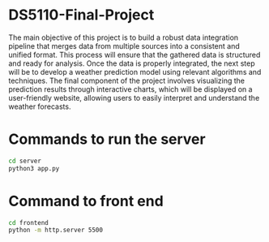 # DS5110-Final-Project
The main objective of this project is to build a robust data integration pipeline that merges data from multiple sources into a consistent and unified format. This process will ensure that the gathered data is structured and ready for analysis. Once the data is properly integrated, the next step will be to develop a weather prediction model using relevant algorithms and techniques. The final component of the project involves visualizing the prediction results through interactive charts, which will be displayed on a user-friendly website, allowing users to easily interpret and understand the weather forecasts.

# Commands to run the server
```bash
cd server
python3 app.py
```

# Command to front end
```bash
cd frontend
python -m http.server 5500
```
